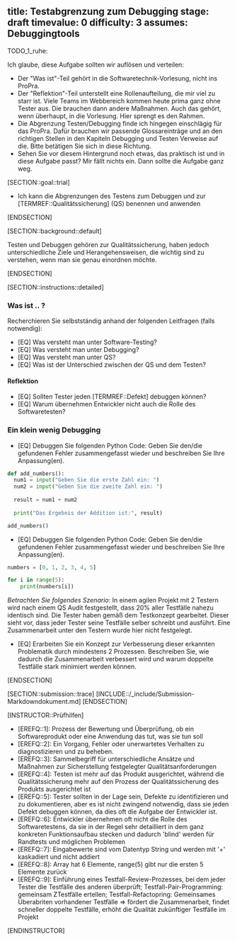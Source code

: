 title: Testabgrenzung zum Debugging
stage: draft
timevalue: 0
difficulty: 3
assumes: Debuggingtools
---

TODO_1_ruhe:

Ich glaube, diese Aufgabe sollten wir auflösen und verteilen:

- Der "Was ist"-Teil gehört in die Softwaretechnik-Vorlesung, nicht ins ProPra.
- Der "Reflektion"-Teil unterstellt eine Rollenaufteilung, die mir viel zu starr ist.
  Viele Teams im Webbereich kommen heute prima ganz ohne Tester aus.
  Die brauchen dann andere Maßnahmen. Auch das gehört, wenn überhaupt, in die Vorlesung.
  Hier sprengt es den Rahmen.
- Die Abgrenzung Testen/Debugging finde ich hingegen einschlägig für das ProPra.
  Dafür brauchen wir passende Glossareinträge und an den richtigen Stellen in den
  Kapiteln Debugging und Testen Verweise auf die.
  Bitte betätigen Sie sich in diese Richtung.
- Sehen Sie vor diesem Hintergrund noch etwas, das praktisch ist und in diese Aufgabe passt?
  Mir fällt nichts ein. Dann sollte die Aufgabe ganz weg.

[SECTION::goal::trial]

- Ich kann die Abgrenzungen des Testens zum Debuggen und zur [TERMREF::Qualitätssicherung] (QS)
  benennen und anwenden

[ENDSECTION]

[SECTION::background::default]

Testen und Debuggen gehören zur Qualitätssicherung, haben jedoch unterschiedliche Ziele und
Herangehensweisen, die wichtig sind zu verstehen, wenn man sie genau einordnen möchte.

[ENDSECTION]

[SECTION::instructions::detailed]

### Was ist .. ?

Recherchieren Sie selbstständig anhand der folgenden Leitfragen (falls notwendig):

- [EQ] Was versteht man unter Software-Testing?
- [EQ] Was versteht man unter Debugging?
- [EQ] Was versteht man unter QS?
- [EQ] Was ist der Unterschied zwischen der QS und dem Testen?

#### Reflektion

- [EQ] Sollten Tester jeden [TERMREF::Defekt] debuggen können?
- [EQ] Warum übernehmen Entwickler nicht auch die Rolle des Softwaretesten?

### Ein klein wenig Debugging

- [EQ] Debuggen Sie folgenden Python Code:
Geben Sie den/die gefundenen Fehler zusammengefasst wieder und beschreiben Sie Ihre Anpassung(en).

```Python
def add_numbers():
  num1 = input("Geben Sie die erste Zahl ein: ")
  num2 = input("Geben Sie die zweite Zahl ein: ")
  
  result = num1 + num2
  
  print("Das Ergebnis der Addition ist:", result)

add_numbers()
```

- [EQ] Debuggen Sie folgenden Python Code:
Geben Sie den/die gefundenen Fehler zusammengefasst wieder und beschreiben Sie Ihre Anpassung(en).

```Python
numbers = [0, 1, 2, 3, 4, 5]

for i in range(5):
    print(numbers[i])

```

*Betrachten Sie folgendes Szenario:*
In einem agilen Projekt mit 2 Testern wird nach einem QS Audit festgestellt, dass 20% aller
Testfälle nahezu identisch sind. Die Tester haben gemäß dem Testkonzept gearbeitet. Dieser sieht
vor, dass jeder Tester seine Testfälle selber schreibt und ausführt. Eine Zusammenarbeit unter den
Testern wurde hier nicht festgelegt.

- [EQ] Erarbeiten Sie ein Konzept zur Verbesserung dieser erkannten Problematik durch mindestens 2
  Prozessen. Beschreiben Sie, wie dadurch die Zusammenarbeit verbessert wird und warum doppelte
  Testfälle stark minimiert werden können.

[ENDSECTION]

[SECTION::submission::trace]
[INCLUDE::/_include/Submission-Markdowndokument.md]
[ENDSECTION]

[INSTRUCTOR::Prüfhilfen]

- [EREFQ::1]: Prozess der Bewertung und Überprüfung, ob ein Softwareprodukt oder eine Anwendung das
  tut, was sie tun soll
- [EREFQ::2]: Ein Vorgang, Fehler oder unerwartetes Verhalten zu diagnostizieren und zu beheben.
- [EREFQ::3]: Sammelbegriff für unterschiedliche Ansätze und Maßnahmen zur Sicherstellung festgelegter Qualitätsanforderungen
- [EREFQ::4]: Testen ist mehr auf das Produkt ausgerichtet, während die Qualitätssicherung mehr auf
  den Prozess der Qualitätssicherung des Produkts ausgerichtet ist
- [EREFQ::5]: Tester sollten in der Lage sein, Defekte zu identifizieren und zu dokumentieren, aber
  es ist nicht zwingend notwendig, dass sie jeden Defekt debuggen können, da dies oft die Aufgabe der
  Entwickler ist.
- [EREFQ::6]: Entwickler übernehmen oft nicht die Rolle des Softwaretestens, da sie in der Regel sehr
  detailliert in dem ganz konkreten Funktionsaufbau stecken und dadurch 'blind' werden für Randtests
  und möglichen Problemen
- [EREFQ::7]: Eingabewerte sind vom Datentyp String und werden mit '+' kaskadiert und nicht addiert
- [EREFQ::8]: Array hat 6 Elemente, range(5) gibt nur die ersten 5 Elemente zurück
- [EREFQ::9]: Einführung eines Testfall-Review-Prozesses, bei dem jeder Tester die Testfälle des
  anderen überprüft; Testfall-Pair-Programming: gemeinsam ZTestfälle ertellen; Testfall-Refactopring:
  Gemeinsames Überabriten vorhandener Testfälle
  => fördert die Zusammenarbeit, findet schneller doppelte Testfälle, erhöht die Qualität zukünftiger
  Testfälle im Projekt

[ENDINSTRUCTOR]

